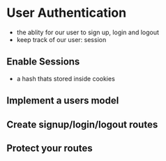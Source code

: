 # User Authentication
- the ablity for our user to sign up, login and logout
- keep track of our user: session

## Enable Sessions
- a hash thats stored inside cookies 

## Implement a users model

## Create signup/login/logout routes

## Protect your routes